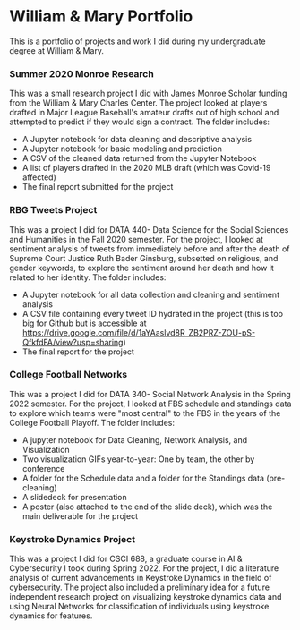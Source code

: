 # William & Mary Portfolio
This is a portfolio of projects and work I did during my undergraduate degree at William &amp; Mary.

### Summer 2020 Monroe Research  
This was a small research project I did with James Monroe Scholar funding from the William & Mary Charles Center. The project looked at players drafted in Major League Baseball's amateur drafts out of high school and attempted to predict if they would sign a contract. The folder includes:
- A Jupyter notebook for data cleaning and descriptive analysis  
- A Jupyter notebook for basic modeling and prediction  
- A CSV of the cleaned data returned from the Jupyter Notebook
- A list of players drafted in the 2020 MLB draft (which was Covid-19 affected)
- The final report submitted for the project  

### RBG Tweets Project
This was a project I did for DATA 440- Data Science for the Social Sciences and Humanities in the Fall 2020 semester. For the project, I looked at sentiment analysis of tweets from immediately before and after the death of Supreme Court Justice Ruth Bader Ginsburg, subsetted on religious, and gender keywords, to explore the sentiment around her death and how it related to her identity. The folder includes:
- A Jupyter notebook for all  data collection and cleaning and sentiment analysis
- A CSV file containing every tweet ID hydrated in the project (this is too big for Github but is accessible at https://drive.google.com/file/d/1aYAaslvd8R_ZB2PRZ-ZOU-pS-QfkfdFA/view?usp=sharing)
- The final report for the project

### College Football Networks
This was a project I did for DATA 340- Social Network Analysis in the Spring 2022 semester. For the project, I looked at FBS schedule and standings data to explore which teams were "most central" to the FBS in the years of the College Football Playoff. The folder includes:
- A jupyter notebook for Data Cleaning, Network Analysis, and Visualization
- Two visualization GIFs year-to-year: One by team, the other by conference
- A folder for the Schedule data and a folder for the Standings data (pre-cleaning)
- A slidedeck for presentation
- A poster (also attached to the end of the slide deck), which was the main deliverable for the project

### Keystroke Dynamics Project
This was a project I did for CSCI 688, a graduate course in AI & Cybersecurity I took during Spring 2022. For the project, I did a literature analysis of current advancements in Keystroke Dynamics in the field of cybersecurity. The project also included a preliminary idea for a future independent research project on visualizing keystroke dynamics data and using Neural Networks for classification of individuals using keystroke dynamics for features.
